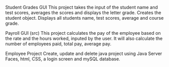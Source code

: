 Student Grades GUI
This project takes the input of the student name and test scores, averages the scores and displays the letter grade.
Creates the student object.
Displays all students name, test scores, average and course grade.

Payroll GUI (src)
This project calculates the pay of the employee based on the rate and the
hours worked, inputed by the user. It will also calculate the number
of employees paid, total pay, average pay.

Employee Project
Create, update and delete java project using Java Server Faces, html, CSS, a login screen and mySQL database.
